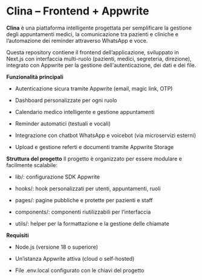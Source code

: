 # Clina – Frontend + Appwrite
**Clina** è una piattaforma intelligente progettata per semplificare la gestione degli appuntamenti medici, la comunicazione tra pazienti e cliniche e l’automazione dei reminder attraverso WhatsApp e voce.

Questa repository contiene il frontend dell’applicazione, sviluppato in Next.js con interfaccia multi-ruolo (pazienti, medici, segreteria, direzione), integrato con Appwrite per la gestione dell'autenticazione, dei dati e dei file.

**Funzionalità principali**
- Autenticazione sicura tramite Appwrite (email, magic link, OTP)

- Dashboard personalizzate per ogni ruolo

- Calendario medico intelligente e gestione appuntamenti

- Reminder automatici (testuali e vocali)

- Integrazione con chatbot WhatsApp e voicebot (via microservizi esterni)

- Upload e gestione referti e documenti tramite Appwrite Storage

**Struttura del progetto**
Il progetto è organizzato per essere modulare e facilmente scalabile:

- lib/: configurazione SDK Appwrite

- hooks/: hook personalizzati per utenti, appuntamenti, ruoli

- pages/: pagine pubbliche e protette per pazienti e staff

- components/: componenti riutilizzabili per l’interfaccia

- utils/: helper per la formattazione e la gestione delle chiamate

**Requisiti**
- Node.js (versione 18 o superiore)

- Un’istanza Appwrite attiva (cloud o self-hosted)

- File .env.local configurato con le chiavi del progetto
